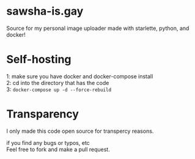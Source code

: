 # sawsha-is.gay
Source for my personal image uploader made with starlette, python, and docker!

# Self-hosting
1: make sure you have docker and docker-compose install <br>
2: cd into the directory that has the code <br>
3: ``docker-compose up -d --force-rebuild``

# Transparency
I only made this code open source for transpercy reasons.

if you find any bugs or typos, etc<br>Feel free to fork and make a pull request.
